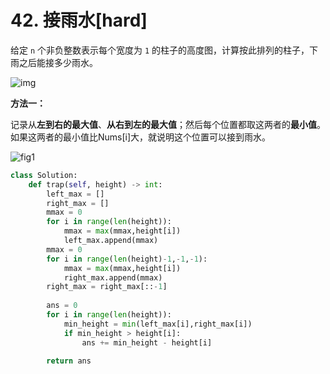 # 42. 接雨水[hard]

给定 `n` 个非负整数表示每个宽度为 `1` 的柱子的高度图，计算按此排列的柱子，下雨之后能接多少雨水。

![img](https://assets.leetcode-cn.com/aliyun-lc-upload/uploads/2018/10/22/rainwatertrap.png)

**方法一：**

记录从**左到右的最大值**、**从右到左的最大值**；然后每个位置都取这两者的**最小值**。如果这两者的最小值比Nums[i]大，就说明这个位置可以接到雨水。

![fig1](https://assets.leetcode-cn.com/solution-static/42/1.png)

```python
class Solution:
    def trap(self, height) -> int:
        left_max = []
        right_max = []
        mmax = 0
        for i in range(len(height)):
            mmax = max(mmax,height[i])
            left_max.append(mmax)
        mmax = 0
        for i in range(len(height)-1,-1,-1):
            mmax = max(mmax,height[i])
            right_max.append(mmax)
        right_max = right_max[::-1]
        
        ans = 0
        for i in range(len(height)):
            min_height = min(left_max[i],right_max[i])
            if min_height > height[i]:
                ans += min_height - height[i]
                
        return ans
```


